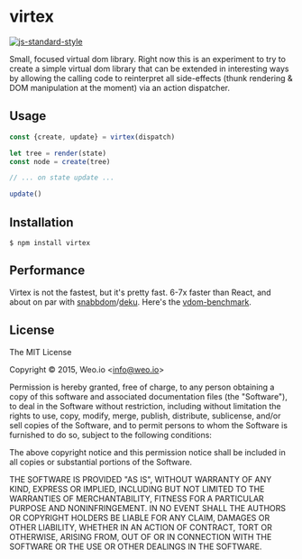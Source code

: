 
# virtex

[![js-standard-style](https://img.shields.io/badge/code%20style-standard-brightgreen.svg?style=flat)](https://github.com/feross/standard)

Small, focused virtual dom library.  Right now this is an experiment to try to create a simple virtual dom library that can be extended in interesting ways by allowing the calling code to reinterpret all side-effects (thunk rendering & DOM manipulation at the moment) via an action dispatcher.

## Usage

```javascript
const {create, update} = virtex(dispatch)

let tree = render(state)
const node = create(tree)

// ... on state update ...

update()

```

## Installation

    $ npm install virtex

## Performance

Virtex is not the fastest, but it's pretty fast.  6-7x faster than React, and about on par with [snabbdom](https://github.com/paldepind/snabbdom)/[deku](https://github.com/dekujs/deku).  Here's the [vdom-benchmark](https://github.com/ashaffer/vdom-benchmark-virtex).

## License

The MIT License

Copyright &copy; 2015, Weo.io &lt;info@weo.io&gt;

Permission is hereby granted, free of charge, to any person obtaining a copy of this software and associated documentation files (the "Software"), to deal in the Software without restriction, including without limitation the rights to use, copy, modify, merge, publish, distribute, sublicense, and/or sell copies of the Software, and to permit persons to whom the Software is furnished to do so, subject to the following conditions:

The above copyright notice and this permission notice shall be included in all copies or substantial portions of the Software.

THE SOFTWARE IS PROVIDED "AS IS", WITHOUT WARRANTY OF ANY KIND, EXPRESS OR IMPLIED, INCLUDING BUT NOT LIMITED TO THE WARRANTIES OF MERCHANTABILITY, FITNESS FOR A PARTICULAR PURPOSE AND NONINFRINGEMENT. IN NO EVENT SHALL THE AUTHORS OR COPYRIGHT HOLDERS BE LIABLE FOR ANY CLAIM, DAMAGES OR OTHER LIABILITY, WHETHER IN AN ACTION OF CONTRACT, TORT OR OTHERWISE, ARISING FROM, OUT OF OR IN CONNECTION WITH THE SOFTWARE OR THE USE OR OTHER DEALINGS IN THE SOFTWARE.
